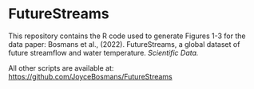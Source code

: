 # FutureStreams

This repository contains the R code used to generate Figures 1-3 for the data paper:
Bosmans et al., (2022). FutureStreams, a global dataset of future streamflow and water temperature. *Scientific Data.*

All other scripts are available at: https://github.com/JoyceBosmans/FutureStreams 